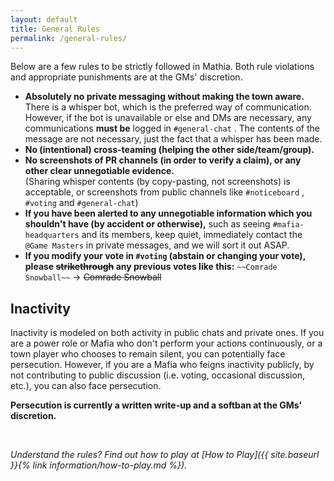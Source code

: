 ```yaml
---
layout: default
title: General Rules
permalink: /general-rules/
---
```


Below are a few rules to be strictly followed in Mathia. Both rule violations and appropriate punishments are at the GMs' discretion.

- **Absolutely no private messaging without making the town aware.**  
 There is a whisper bot, which is the preferred way of communication. However, if the bot is unavailable or else and DMs are necessary, any communications **must be** logged in `#general-chat` . The contents of the message are not necessary, just the fact that a whisper has been made.
- **No (intentional) cross-teaming (helping the other side/team/group).**
- **No screenshots of PR channels (in order to verify a claim), or any other clear unnegotiable evidence.**  
 (Sharing whisper contents (by copy-pasting, not screenshots) is acceptable, or screenshots from public channels like `#noticeboard` , `#voting` and `#general-chat`)
- **If you have been alerted to any unnegotiable information which you shouldn't have (by accident or otherwise),** such as seeing `#mafia-headquarters` and its members, keep quiet, immediately contact the `@Game Masters` in private messages, and we will sort it out ASAP.
- **If you modify your vote in `#voting` (abstain or changing your vote), please ~~strikethrough~~ any previous votes like this:** `~~Comrade Snowball~~` → ~~Comrade Snowball~~


## Inactivity
Inactivity is modeled on both activity in public chats and private ones. If you are a power role or Mafia who don't perform your actions continuously, or a town player who chooses to remain silent, you can potentially face persecution. However, if you are a Mafia who feigns inactivity publicly, by not contributing to public discussion (i.e. voting, occasional discussion, etc.), you can also face persecution.

**Persecution is currently a written write-up and a softban at the GMs' discretion.**


<br>

_Understand the rules? Find out how to play at [How to Play]({{ site.baseurl }}{% link information/how-to-play.md %})._